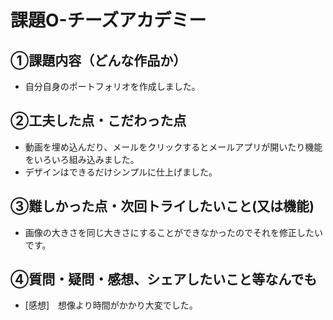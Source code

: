 # 課題O-チーズアカデミー

## ①課題内容（どんな作品か）
- 自分自身のポートフォリオを作成しました。

## ②工夫した点・こだわった点
- 動画を埋め込んだり、メールをクリックするとメールアプリが開いたり機能をいろいろ組み込みました。
- デザインはできるだけシンプルに仕上げました。

## ③難しかった点・次回トライしたいこと(又は機能)
- 画像の大きさを同じ大きさにすることができなかったのでそれを修正したいです。

## ④質問・疑問・感想、シェアしたいこと等なんでも
- [感想]　想像より時間がかかり大変でした。
